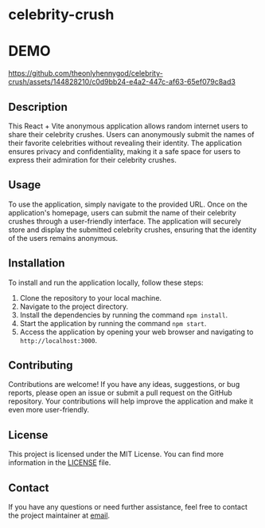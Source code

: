 # celebrity-crush

# DEMO

https://github.com/theonlyhennygod/celebrity-crush/assets/144828210/c0d9bb24-e4a2-447c-af63-65ef079c8ad3


## Description
This React + Vite anonymous application allows random internet users to share their celebrity crushes. Users can anonymously submit the names of their favorite celebrities without revealing their identity. The application ensures privacy and confidentiality, making it a safe space for users to express their admiration for their celebrity crushes.

## Usage
To use the application, simply navigate to the provided URL. Once on the application's homepage, users can submit the name of their celebrity crushes through a user-friendly interface. The application will securely store and display the submitted celebrity crushes, ensuring that the identity of the users remains anonymous.

## Installation
To install and run the application locally, follow these steps:
1. Clone the repository to your local machine.
2. Navigate to the project directory.
3. Install the dependencies by running the command `npm install`.
4. Start the application by running the command `npm start`.
5. Access the application by opening your web browser and navigating to `http://localhost:3000`.

## Contributing
Contributions are welcome! If you have any ideas, suggestions, or bug reports, please open an issue or submit a pull request on the GitHub repository. Your contributions will help improve the application and make it even more user-friendly.

## License
This project is licensed under the MIT License. You can find more information in the [LICENSE](./LICENSE) file.

## Contact
If you have any questions or need further assistance, feel free to contact the project maintainer at [email](mailto:hi@argenisdelarosa.com).
